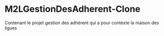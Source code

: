 # M2LGestionDesAdherent-Clone
Contenant le projet gestion des adhérent qui a pour contexte la maison des ligues
